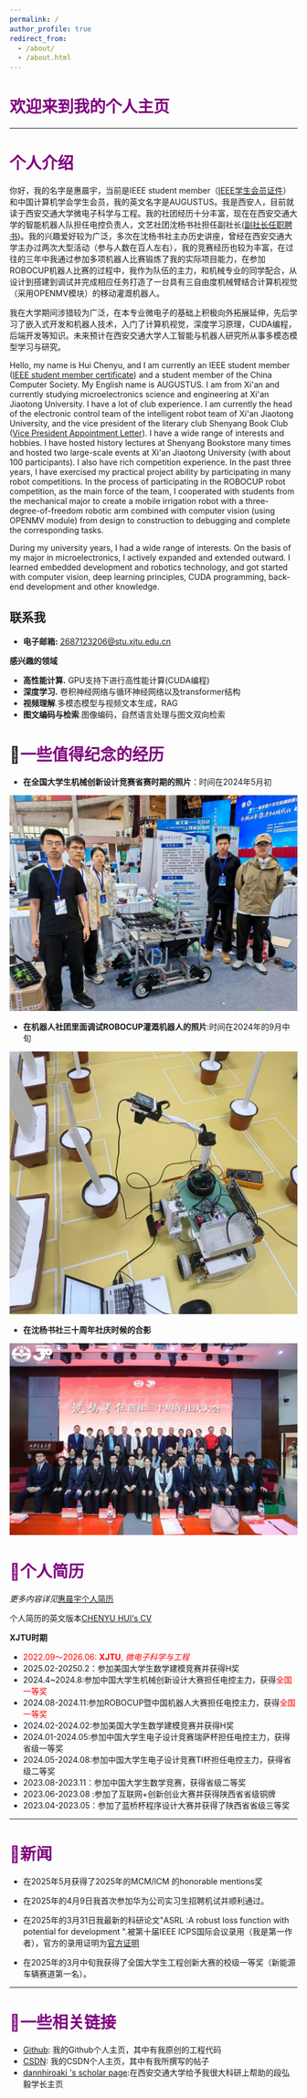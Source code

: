 ```yaml
---
permalink: /
author_profile: true
redirect_from: 
  - /about/
  - /about.html
---
```

<style>
  .md-typeset h1,
  .md-content__button {
    display: none;
  }
</style>
# <font color=purple>欢迎来到我的个人主页</font>



---

# <font color=purple>个人介绍</font>

你好，我的名字是惠晨宇，当前是IEEE student member（[IEEE学生会员证件](https://raw.githubusercontent.com/DANNHIROAKI/New-Picture-Bed/main/img/IEEE%20student%20member.jpg)）和中国计算机学会学生会员，我的英文名字是AUGUSTUS。我是西安人，目前就读于西安交通大学微电子科学与工程。我的社团经历十分丰富，现在在西安交通大学的智能机器人队担任电控负责人，文艺社团沈杨书社担任副社长([副社长任职聘书](https://raw.githubusercontent.com/DANNHIROAKI/New-Picture-Bed/main/img/沈杨书社聘书.jpg))。我的兴趣爱好较为广泛，多次在沈杨书社主办历史讲座，曾经在西安交通大学主办过两次大型活动（参与人数在百人左右），我的竞赛经历也较为丰富，在过往的三年中我通过参加多项机器人比赛锻炼了我的实际项目能力，在参加ROBOCUP机器人比赛的过程中，我作为队伍的主力，和机械专业的同学配合，从设计到搭建到调试并完成相应任务打造了一台具有三自由度机械臂结合计算机视觉（采用OPENMV模块）的移动灌溉机器人。

我在大学期间涉猎较为广泛，在本专业微电子的基础上积极向外拓展延伸，先后学习了嵌入式开发和机器人技术，入门了计算机视觉，深度学习原理，CUDA编程，后端开发等知识。未来预计在西安交通大学人工智能与机器人研究所从事多模态模型学习与研究。

Hello, my name is Hui Chenyu, and I am currently an IEEE student member ([IEEE student member certificate](https://raw.githubusercontent.com/DANNHIROAKI/New-Picture-Bed/main/img/IEEE%20student%20member.jpg)) and a student member of the China Computer Society. My English name is AUGUSTUS. I am from Xi'an and currently studying microelectronics science and engineering at Xi'an Jiaotong University. I have a lot of club experience. I am currently the head of the electronic control team of the intelligent robot team of Xi'an Jiaotong University, and the vice president of the literary club Shenyang Book Club ([Vice President Appointment Letter](https://raw.githubusercontent.com/DANNHIROAKI/New-Picture-Bed/main/img/沈杨书社聘书.jpg)). I have a wide range of interests and hobbies. I have hosted history lectures at Shenyang Bookstore many times and hosted two large-scale events at Xi'an Jiaotong University (with about 100 participants). I also have rich competition experience. In the past three years, I have exercised my practical project ability by participating in many robot competitions. In the process of participating in the ROBOCUP robot competition, as the main force of the team, I cooperated with students from the mechanical major to create a mobile irrigation robot with a three-degree-of-freedom robotic arm combined with computer vision (using OPENMV module) from design to construction to debugging and complete the corresponding tasks.

During my university years, I had a wide range of interests. On the basis of my major in microelectronics, I actively expanded and extended outward. I learned embedded development and robotics technology, and got started with computer vision, deep learning principles, CUDA programming, back-end development and other knowledge.



## **联系我**

- **电子邮箱:** 2687123206@stu.xjtu.edu.cn

**感兴趣的领域**  

- **高性能计算.** GPU支持下进行高性能计算(CUDA编程)
- **深度学习.** 卷积神经网络与循环神经网络以及transformer结构
- **视频理解**.多模态模型与视频文本生成，RAG
- **图文编码与检索**.图像编码，自然语言处理与图文双向检索

# 👤<font color=purple>一些值得纪念的经历</font>

- **在全国大学生机械创新设计竞赛省赛时期的照片**：时间在2024年5月初

![机创](https://raw.githubusercontent.com/DANNHIROAKI/New-Picture-Bed/main/img/机创.jpg)

- **在机器人社团里面调试ROBOCUP灌溉机器人的照片**:时间在2024年的9月中旬

![robocup](https://raw.githubusercontent.com/DANNHIROAKI/New-Picture-Bed/main/img/robocup.jpg)

- **在沈杨书社三十周年社庆时候的合影**

![三十周年社庆](https://raw.githubusercontent.com/DANNHIROAKI/New-Picture-Bed/main/img/三十周年社庆.jpg)

# <font color=purple>📇个人简历</font>

*更多内容详见*[惠晨宇个人简历](https://raw.githubusercontent.com/DANNHIROAKI/New-Picture-Bed/main/img/惠晨宇331.pdf)

个人简历的英文版本[CHENYU HUI‘s CV](https://raw.githubusercontent.com/DANNHIROAKI/New-Picture-Bed/main/img/CHENYUHUI331.pdf)

**XJTU时期** 

- <span style="color: red;">2022.09～2026.06: **XJTU**, *微电子科学与工程*</span> 
- 2025.02-20250.2：参加美国大学生数学建模竞赛并获得H奖
- 2024.4~2024.8:参加中国大学生机械创新设计大赛担任电控主力，获得<font color=red>全国一等奖</font>
- 2024.08-2024.11:参加ROBOCUP暨中国机器人大赛担任电控主力，获得<font color=red>全国一等奖</font>
- 2024.02-2024.02:参加美国大学生数学建模竞赛并获得H奖
- 2024.01-2024.05:参加中国大学生电子设计竞赛瑞萨杯担任电控主力，获得省级一等奖
- 2024.05-2024.08:参加中国大学生电子设计竞赛TI杯担任电控主力，获得省级二等奖
- 2023.08-2023.11：参加中国大学生数学竞赛，获得省级二等奖
- 2023.06-2023.08 :参加了互联网+创新创业大赛并获得陕西省省级铜牌
- 2023.04-2023.05：参加了蓝桥杯程序设计大赛并获得了陕西省省级三等奖

---

# <font color=purple>📢新闻</font>

- 在2025年5月获得了2025年的MCM/ICM 的honorable mentions奖
- 在2025年的4月9日我首次参加华为公司实习生招聘机试并顺利通过。
- 在2025年的3月31日我最新的科研论文"ASRL :A robust loss function with potential for development ".被第十届IEEE ICPS国际会议录用（我是第一作者），官方的录用证明为[官方证明](https://raw.githubusercontent.com/DANNHIROAKI/New-Picture-Bed/main/img/1_论文录用通知.pdf)

- 在2025年的3月中旬我获得了全国大学生工程创新大赛的校级一等奖（新能源车辆赛道第一名）。

---

# <font color=purple>🔗一些相关链接</font>

-  [Github](https://github.com/nanfangxiansheng): 我的Github个人主页，其中有我原创的工程代码
-  [CSDN](https://blog.csdn.net/weixin_74277223?type=blog): 我的CSDN个人主页，其中有我所撰写的帖子
-  [dannhiroaki 's scholar page](https://dannhiroaki.github.io/):在西安交通大学给予我很大科研上帮助的段弘毅学长主页

 



